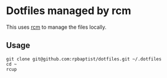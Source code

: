 # Dotfiles managed by rcm

This uses [rcm](https://github.com/thoughtbot/rcm) to manage the files locally.

## Usage

```
git clone git@github.com:rpbaptist/dotfiles.git ~/.dotfiles
cd ~
rcup
```
